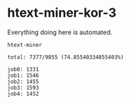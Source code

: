 # htext-miner-kor-3

Everything doing here is automated.

```
htext-miner

total: 7377/9855 (74.85540334855403%)

job0: 1331
job1: 1546
job2: 1455
job3: 1593
job4: 1452
```